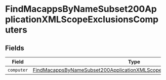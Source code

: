 # FindMacappsByNameSubset200ApplicationXMLScopeExclusionsComputers


## Fields

| Field                                                                                                                                                                           | Type                                                                                                                                                                            | Required                                                                                                                                                                        | Description                                                                                                                                                                     |
| ------------------------------------------------------------------------------------------------------------------------------------------------------------------------------- | ------------------------------------------------------------------------------------------------------------------------------------------------------------------------------- | ------------------------------------------------------------------------------------------------------------------------------------------------------------------------------- | ------------------------------------------------------------------------------------------------------------------------------------------------------------------------------- |
| `computer`                                                                                                                                                                      | [FindMacappsByNameSubset200ApplicationXMLScopeExclusionsComputersComputer](../../models/operations/findmacappsbynamesubset200applicationxmlscopeexclusionscomputerscomputer.md) | :heavy_minus_sign:                                                                                                                                                              | N/A                                                                                                                                                                             |